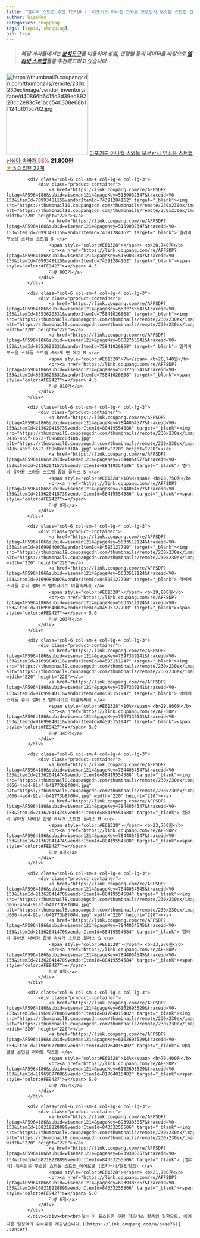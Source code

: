 ```yaml
---
title: "엘라바 스트랩 추천 TOP10 -  라포키드 아나랩 스와들 모로반사 무소음 스트랩 신생아 속싸개 "
author: WiseMan
categories: shopping
tags: [Top10, shopping]
pin: true
---
```


> ##### 해당 게시물에서는 [**분석도구**](https://itemscout.io/)를 이용하여 **성별**, **연령별** 등의 데이터를 바탕으로 [**엘라바 스트랩**](https://link.coupang.com/a/baae76)들을 추천해드리고 있습니다.
<div class="container"><div class="row">
            <div class="col-6 col-sm-4 col-lg-4 col-lg-3">
                <div class="product-container">
                    <a href="https://link.coupang.com/re/AFFSDP?lptag=AF5964186&subid=wiseman1214&pageKey=7621872487&traceid=V0-153&itemId=20209594081&vendorItemId=87299713655" target="_blank"><img src="https://thumbnail9.coupangcdn.com/thumbnails/remote/230x230ex/image/vendor_inventory/fabe/d40866b6415d3d39ed89220cc2e83c7e1bcc540308e68b1f124b1015c762.jpg" alt="https://thumbnail9.coupangcdn.com/thumbnails/remote/230x230ex/image/vendor_inventory/fabe/d40866b6415d3d39ed89220cc2e83c7e1bcc540308e68b1f124b1015c762.jpg" width="220" height="220"></a>
                    <a href="https://link.coupang.com/re/AFFSDP?lptag=AF5964186&subid=wiseman1214&pageKey=7621872487&traceid=V0-153&itemId=20209594081&vendorItemId=87299713655" target="_blank"> 라포키드 아나랩 스와들 모로반사 무소음 스트랩 신생아 속싸개 </a>
                    <span style="color:#E61328">58%</span> <b>21,800원</b>
                    <br><a href="https://link.coupang.com/re/AFFSDP?lptag=AF5964186&subid=wiseman1214&pageKey=7621872487&traceid=V0-153&itemId=20209594081&vendorItemId=87299713655" target="_blank"><span style="color:#FE9427">★</span> 5.0
                    리뷰 22개</a>
                </div>
            </div>
            
            <div class="col-6 col-sm-4 col-lg-4 col-lg-3">
                <div class="product-container">
                    <a href="https://link.coupang.com/re/AFFSDP?lptag=AF5964186&subid=wiseman1214&pageKey=5159032347&traceid=V0-153&itemId=7099348115&vendorItemId=74391284162" target="_blank"><img src="https://thumbnail10.coupangcdn.com/thumbnails/remote/230x230ex/image/rs_quotation_api/iosybfky/1349a713b1ab4e4b8a15bc745101367a.jpg" alt="https://thumbnail10.coupangcdn.com/thumbnails/remote/230x230ex/image/rs_quotation_api/iosybfky/1349a713b1ab4e4b8a15bc745101367a.jpg" width="220" height="220"></a>
                    <a href="https://link.coupang.com/re/AFFSDP?lptag=AF5964186&subid=wiseman1214&pageKey=5159032347&traceid=V0-153&itemId=7099348115&vendorItemId=74391284162" target="_blank"> 엘라바 무소음 스와들 스트랩 S </a>
                    <span style="color:#E61328"></span> <b>20,740원</b>
                    <br><a href="https://link.coupang.com/re/AFFSDP?lptag=AF5964186&subid=wiseman1214&pageKey=5159032347&traceid=V0-153&itemId=7099348115&vendorItemId=74391284162" target="_blank"><span style="color:#FE9427">★</span> 4.5
                    리뷰 903개</a>
                </div>
            </div>
            
            <div class="col-6 col-sm-4 col-lg-4 col-lg-3">
                <div class="product-container">
                    <a href="https://link.coupang.com/re/AFFSDP?lptag=AF5964186&subid=wiseman1214&pageKey=5502755541&traceid=V0-153&itemId=8553620331&vendorItemId=75841026868" target="_blank"><img src="https://thumbnail9.coupangcdn.com/thumbnails/remote/230x230ex/image/rs_quotation_api/xl2igjiw/1c1741abf4874058b7dd34efcae3492f.jpg" alt="https://thumbnail9.coupangcdn.com/thumbnails/remote/230x230ex/image/rs_quotation_api/xl2igjiw/1c1741abf4874058b7dd34efcae3492f.jpg" width="220" height="220"></a>
                    <a href="https://link.coupang.com/re/AFFSDP?lptag=AF5964186&subid=wiseman1214&pageKey=5502755541&traceid=V0-153&itemId=8553620331&vendorItemId=75841026868" target="_blank"> 엘라바 무소음 스와들 스트랩 속싸개 면 메쉬 M </a>
                    <span style="color:#E61328">7%</span> <b>20,740원</b>
                    <br><a href="https://link.coupang.com/re/AFFSDP?lptag=AF5964186&subid=wiseman1214&pageKey=5502755541&traceid=V0-153&itemId=8553620331&vendorItemId=75841026868" target="_blank"><span style="color:#FE9427">★</span> 4.5
                    리뷰 910개</a>
                </div>
            </div>
            
            <div class="col-6 col-sm-4 col-lg-4 col-lg-3">
                <div class="product-container">
                    <a href="https://link.coupang.com/re/AFFSDP?lptag=AF5964186&subid=wiseman1214&pageKey=7844054577&traceid=V0-153&itemId=21362041573&vendorItemId=88419554686" target="_blank"><img src="https://thumbnail6.coupangcdn.com/thumbnails/remote/230x230ex/image/retail/images/2024/01/19/9/7/48d97588-0486-4b5f-8622-f0968cc8d18b.jpg" alt="https://thumbnail6.coupangcdn.com/thumbnails/remote/230x230ex/image/retail/images/2024/01/19/9/7/48d97588-0486-4b5f-8622-f0968cc8d18b.jpg" width="220" height="220"></a>
                    <a href="https://link.coupang.com/re/AFFSDP?lptag=AF5964186&subid=wiseman1214&pageKey=7844054577&traceid=V0-153&itemId=21362041573&vendorItemId=88419554686" target="_blank"> 엘라바 유아용 스와들 스트랩 좁쌀 플러스 S </a>
                    <span style="color:#E61328">10%</span> <b>23,750원</b>
                    <br><a href="https://link.coupang.com/re/AFFSDP?lptag=AF5964186&subid=wiseman1214&pageKey=7844054577&traceid=V0-153&itemId=21362041573&vendorItemId=88419554686" target="_blank"><span style="color:#FE9427">★</span> 
                    리뷰 0개</a>
                </div>
            </div>
            
            <div class="col-6 col-sm-4 col-lg-4 col-lg-3">
                <div class="product-container">
                    <a href="https://link.coupang.com/re/AFFSDP?lptag=AF5964186&subid=wiseman1214&pageKey=5633512124&traceid=V0-153&itemId=9169984007&vendorItemId=84595127790" target="_blank"><img src="https://thumbnail9.coupangcdn.com/thumbnails/remote/230x230ex/image/vendor_inventory/c329/b7fe877ccda1701fb3b29aad3924a5c98f11ee06d9bcacb2335c471541f6.jpg" alt="https://thumbnail9.coupangcdn.com/thumbnails/remote/230x230ex/image/vendor_inventory/c329/b7fe877ccda1701fb3b29aad3924a5c98f11ee06d9bcacb2335c471541f6.jpg" width="220" height="220"></a>
                    <a href="https://link.coupang.com/re/AFFSDP?lptag=AF5964186&subid=wiseman1214&pageKey=5633512124&traceid=V0-153&itemId=9169984007&vendorItemId=84595127790" target="_blank"> 라베베 스와들 큐티 썸머 M 뱀부라이트 여름속싸개 </a>
                    <span style="color:#E61328"></span> <b>29,800원</b>
                    <br><a href="https://link.coupang.com/re/AFFSDP?lptag=AF5964186&subid=wiseman1214&pageKey=5633512124&traceid=V0-153&itemId=9169984007&vendorItemId=84595127790" target="_blank"><span style="color:#FE9427">★</span> 5.0
                    리뷰 203개</a>
                </div>
            </div>
            
            <div class="col-6 col-sm-4 col-lg-4 col-lg-3">
                <div class="product-container">
                    <a href="https://link.coupang.com/re/AFFSDP?lptag=AF5964186&subid=wiseman1214&pageKey=7597339141&traceid=V0-153&itemId=9169984011&vendorItemId=84595151947" target="_blank"><img src="https://thumbnail9.coupangcdn.com/thumbnails/remote/230x230ex/image/vendor_inventory/c329/b7fe877ccda1701fb3b29aad3924a5c98f11ee06d9bcacb2335c471541f6.jpg" alt="https://thumbnail9.coupangcdn.com/thumbnails/remote/230x230ex/image/vendor_inventory/c329/b7fe877ccda1701fb3b29aad3924a5c98f11ee06d9bcacb2335c471541f6.jpg" width="220" height="220"></a>
                    <a href="https://link.coupang.com/re/AFFSDP?lptag=AF5964186&subid=wiseman1214&pageKey=7597339141&traceid=V0-153&itemId=9169984011&vendorItemId=84595151947" target="_blank"> 라베베 스와들 큐티 썸머 S 뱀부라이트 여름속싸개 </a>
                    <span style="color:#E61328">10%</span> <b>29,800원</b>
                    <br><a href="https://link.coupang.com/re/AFFSDP?lptag=AF5964186&subid=wiseman1214&pageKey=7597339141&traceid=V0-153&itemId=9169984011&vendorItemId=84595151947" target="_blank"><span style="color:#FE9427">★</span> 5.0
                    리뷰 345개</a>
                </div>
            </div>
            
            <div class="col-6 col-sm-4 col-lg-4 col-lg-3">
                <div class="product-container">
                    <a href="https://link.coupang.com/re/AFFSDP?lptag=AF5964186&subid=wiseman1214&pageKey=7844054547&traceid=V0-153&itemId=21362041474&vendorItemId=88419554588" target="_blank"><img src="https://thumbnail8.coupangcdn.com/thumbnails/remote/230x230ex/image/retail/images/2024/01/19/9/0/5c7e190e-d066-4ad4-91af-b41773b8f004.jpg" alt="https://thumbnail8.coupangcdn.com/thumbnails/remote/230x230ex/image/retail/images/2024/01/19/9/0/5c7e190e-d066-4ad4-91af-b41773b8f004.jpg" width="220" height="220"></a>
                    <a href="https://link.coupang.com/re/AFFSDP?lptag=AF5964186&subid=wiseman1214&pageKey=7844054547&traceid=V0-153&itemId=21362041474&vendorItemId=88419554588" target="_blank"> 엘라바 유아용 나비잠 좁쌀 속싸개 스트랩 플러스 M </a>
                    <span style="color:#E61328"></span> <b>23,760원</b>
                    <br><a href="https://link.coupang.com/re/AFFSDP?lptag=AF5964186&subid=wiseman1214&pageKey=7844054547&traceid=V0-153&itemId=21362041474&vendorItemId=88419554588" target="_blank"><span style="color:#FE9427">★</span> 
                    리뷰 0개</a>
                </div>
            </div>
            
            <div class="col-6 col-sm-4 col-lg-4 col-lg-3">
                <div class="product-container">
                    <a href="https://link.coupang.com/re/AFFSDP?lptag=AF5964186&subid=wiseman1214&pageKey=7844054545&traceid=V0-153&itemId=21362041470&vendorItemId=88419554584" target="_blank"><img src="https://thumbnail8.coupangcdn.com/thumbnails/remote/230x230ex/image/retail/images/2024/01/19/9/0/5c7e190e-d066-4ad4-91af-b41773b8f004.jpg" alt="https://thumbnail8.coupangcdn.com/thumbnails/remote/230x230ex/image/retail/images/2024/01/19/9/0/5c7e190e-d066-4ad4-91af-b41773b8f004.jpg" width="220" height="220"></a>
                    <a href="https://link.coupang.com/re/AFFSDP?lptag=AF5964186&subid=wiseman1214&pageKey=7844054545&traceid=V0-153&itemId=21362041470&vendorItemId=88419554584" target="_blank"> 엘라바 유아용 나비잠 좁쌀 속싸개 스트랩 플러스 S </a>
                    <span style="color:#E61328"></span> <b>23,270원</b>
                    <br><a href="https://link.coupang.com/re/AFFSDP?lptag=AF5964186&subid=wiseman1214&pageKey=7844054545&traceid=V0-153&itemId=21362041470&vendorItemId=88419554584" target="_blank"><span style="color:#FE9427">★</span> 
                    리뷰 0개</a>
                </div>
            </div>
            
            <div class="col-6 col-sm-4 col-lg-4 col-lg-3">
                <div class="product-container">
                    <a href="https://link.coupang.com/re/AFFSDP?lptag=AF5964186&subid=wiseman1214&pageKey=6162693529&traceid=V0-153&itemId=11969877086&vendorItemId=81764015402" target="_blank"><img src="https://thumbnail8.coupangcdn.com/thumbnails/remote/230x230ex/image/vendor_inventory/19b3/1fd78d51a85fb131a6c952b39f99f9c168369ea0fbe4ee48ff393346e121.jpg" alt="https://thumbnail8.coupangcdn.com/thumbnails/remote/230x230ex/image/vendor_inventory/19b3/1fd78d51a85fb131a6c952b39f99f9c168369ea0fbe4ee48ff393346e121.jpg" width="220" height="220"></a>
                    <a href="https://link.coupang.com/re/AFFSDP?lptag=AF5964186&subid=wiseman1214&pageKey=6162693529&traceid=V0-153&itemId=11969877086&vendorItemId=81764015402" target="_blank"> 머미쿨쿨 올인원 라이트 믹스볼 </a>
                    <span style="color:#E61328">14%</span> <b>70,400원</b>
                    <br><a href="https://link.coupang.com/re/AFFSDP?lptag=AF5964186&subid=wiseman1214&pageKey=6162693529&traceid=V0-153&itemId=11969877086&vendorItemId=81764015402" target="_blank"><span style="color:#FE9427">★</span> 5.0
                    리뷰 207개</a>
                </div>
            </div>
            
            <div class="col-6 col-sm-4 col-lg-4 col-lg-3">
                <div class="product-container">
                    <a href="https://link.coupang.com/re/AFFSDP?lptag=AF5964186&subid=wiseman1214&pageKey=6939385857&traceid=V0-153&itemId=16821822889&vendorItemId=84333255506" target="_blank"><img src="https://thumbnail8.coupangcdn.com/thumbnails/remote/230x230ex/image/vendor_inventory/d6c1/268c295cd7924d5fee08833184caaa91897942bbf6fc0adc281eb1afefeb.jpg" alt="https://thumbnail8.coupangcdn.com/thumbnails/remote/230x230ex/image/vendor_inventory/d6c1/268c295cd7924d5fee08833184caaa91897942bbf6fc0adc281eb1afefeb.jpg" width="220" height="220"></a>
                    <a href="https://link.coupang.com/re/AFFSDP?lptag=AF5964186&subid=wiseman1214&pageKey=6939385857&traceid=V0-153&itemId=16821822889&vendorItemId=84333255506" target="_blank"> [엘라바] 특허받은 무소음 스와들 스트랩_에어로쿨 (코지버니/튤립핑크) </a>
                    <span style="color:#E61328"></span> <b>21,760원</b>
                    <br><a href="https://link.coupang.com/re/AFFSDP?lptag=AF5964186&subid=wiseman1214&pageKey=6939385857&traceid=V0-153&itemId=16821822889&vendorItemId=84333255506" target="_blank"><span style="color:#FE9427">★</span> 5.0
                    리뷰 6개</a>
                </div>
            </div>
            </div></div><br><br>[👉 이 포스팅은 쿠팡 파트너스 활동의 일환으로, 이에 따른 일정액의 수수료를 제공받습니다.](https://link.coupang.com/a/baae76){: .center}